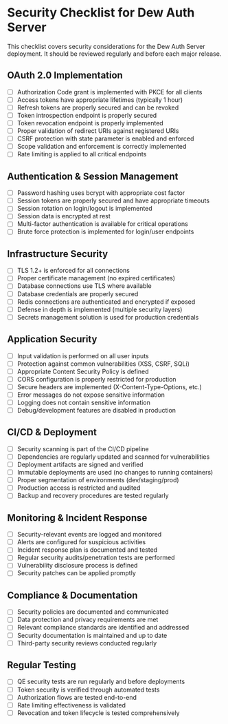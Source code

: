 # Security Checklist for Dew Auth Server

This checklist covers security considerations for the Dew Auth Server deployment. It should be reviewed regularly and before each major release.

## OAuth 2.0 Implementation

- [ ] Authorization Code grant is implemented with PKCE for all clients
- [ ] Access tokens have appropriate lifetimes (typically 1 hour)
- [ ] Refresh tokens are properly secured and can be revoked
- [ ] Token introspection endpoint is properly secured
- [ ] Token revocation endpoint is properly implemented
- [ ] Proper validation of redirect URIs against registered URIs
- [ ] CSRF protection with state parameter is enabled and enforced
- [ ] Scope validation and enforcement is correctly implemented
- [ ] Rate limiting is applied to all critical endpoints

## Authentication & Session Management

- [ ] Password hashing uses bcrypt with appropriate cost factor
- [ ] Session tokens are properly secured and have appropriate timeouts
- [ ] Session rotation on login/logout is implemented
- [ ] Session data is encrypted at rest
- [ ] Multi-factor authentication is available for critical operations
- [ ] Brute force protection is implemented for login/user endpoints

## Infrastructure Security

- [ ] TLS 1.2+ is enforced for all connections
- [ ] Proper certificate management (no expired certificates)
- [ ] Database connections use TLS where available
- [ ] Database credentials are properly secured
- [ ] Redis connections are authenticated and encrypted if exposed
- [ ] Defense in depth is implemented (multiple security layers)
- [ ] Secrets management solution is used for production credentials

## Application Security

- [ ] Input validation is performed on all user inputs
- [ ] Protection against common vulnerabilities (XSS, CSRF, SQLi)
- [ ] Appropriate Content Security Policy is defined
- [ ] CORS configuration is properly restricted for production
- [ ] Secure headers are implemented (X-Content-Type-Options, etc.)
- [ ] Error messages do not expose sensitive information
- [ ] Logging does not contain sensitive information
- [ ] Debug/development features are disabled in production

## CI/CD & Deployment

- [ ] Security scanning is part of the CI/CD pipeline
- [ ] Dependencies are regularly updated and scanned for vulnerabilities
- [ ] Deployment artifacts are signed and verified
- [ ] Immutable deployments are used (no changes to running containers)
- [ ] Proper segmentation of environments (dev/staging/prod)
- [ ] Production access is restricted and audited
- [ ] Backup and recovery procedures are tested regularly

## Monitoring & Incident Response

- [ ] Security-relevant events are logged and monitored
- [ ] Alerts are configured for suspicious activities
- [ ] Incident response plan is documented and tested
- [ ] Regular security audits/penetration tests are performed
- [ ] Vulnerability disclosure process is defined
- [ ] Security patches can be applied promptly

## Compliance & Documentation

- [ ] Security policies are documented and communicated
- [ ] Data protection and privacy requirements are met
- [ ] Relevant compliance standards are identified and addressed
- [ ] Security documentation is maintained and up to date
- [ ] Third-party security reviews conducted regularly

## Regular Testing

- [ ] QE security tests are run regularly and before deployments
- [ ] Token security is verified through automated tests
- [ ] Authorization flows are tested end-to-end
- [ ] Rate limiting effectiveness is validated
- [ ] Revocation and token lifecycle is tested comprehensively